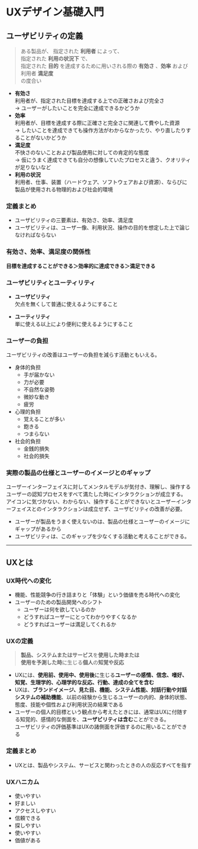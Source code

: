 # UXデザイン基礎入門

## ユーザビリティの定義
> ある製品が、
指定された **利用者** によって、  
指定された **利用の状況下** で、  
指定された **目的** を達成するために用いされる際の **有効さ** 、**効率** および利用者 **満足度**  
の度合い

- **有効さ**  
利用者が、指定された目標を達成する上での正確さおよび完全さ  
-> ユーザーがしたいことを完全に達成できるかどうか
- **効率**  
利用者が、目標を達成する際に正確さと完全さに関連して費やした資源  
-> したいことを達成できても操作方法がわからなかったり、やり直したりすることがないかどうか
- **満足度**  
不快さのないことおよび製品使用に対しての肯定的な態度  
-> 仮にうまく達成できても自分の想像していたプロセスと違う、クオリティが足りないなど
- **利用の状況**  
利用者、仕事、装置（ハードウェア、ソフトウェアおよび資源）、ならびに製品が使用される物理的および社会的環境

### 定義まとめ
- ユーザビリティの三要素は、有効さ、効率、満足度
- ユーザビリティは、ユーザー像、利用状況、操作の目的を想定した上で論じなければならない

### 有効さ、効率、満足度の関係性
**目標を達成することができる＞効率的に達成できる＞満足できる**

### ユーザビリティとユーティリティ
- **ユーザビリティ**  
欠点を無くして普通に使えるようにすること

- **ユーティリティ**  
単に使える以上により便利に使えるようにすること

### ユーザーの負担
ユーザビリティの改善はユーザーの負担を減らす活動ともいえる。
- 身体的負担
    - 手が届かない
    - 力が必要
    - 不自然な姿勢
    - 微妙な動き
    - 疲労
- 心理的負担
    - 覚えることが多い
    - 飽きる
    - つまらない
- 社会的負担
    - 金銭的損失
    - 社会的損失

### 実際の製品の仕様とユーザーのイメージとのギャップ
ユーザーインターフェイスに対してメンタルモデルが気付き、理解し、操作するユーザーの認知プロセスをすべて満たした時にインタラクションが成立する。
アイコンに気づかない、わからない、操作することができないとユーザーインターフェイスとのインタラクションは成立せず、ユーザビリティの改善が必要。

- ユーザーが製品をうまく使えないのは、製品の仕様とユーザーのイメージにギャップがあるから
- ユーザビリティは、このギャップを少なくする活動と考えることができる。

--- 

## UXとは

### UX時代への変化
- 機能、性能競争の行き詰まりと「体験」という価値を売る時代への変化
- ユーザーのための製品開発へのシフト
    - ユーザーは何を欲しているのか
    - どうすればユーザーにとってわかりやすくなるか
    - どうすればユーザーは満足してくれるか

### UXの定義
> **製品、システムまたはサービス**を**使用した時または   
使用を予測した時**に生じる**個人**の**知覚や反応**
- UXには、**使用前、使用中、使用後**に生じる**ユーザーの感情、信念、嗜好、知覚、生理学的、心理学的な反応、行動、達成の全てを含む**
- UXは、**ブランドイメージ、見た目、機能、システム性能、対話行動や対話システムの補助機能**、以前の経験から生じるユーザーの内的、身体的状態、態度、技能や個性および利用状況の結果である
- ユーザーの個人的目標という観点から考えたときには、通常はUXに付随する知覚的、感情的な側面を、**ユーザビリティは含む**ことができる。  
ユーザビリティの評価基準はUXの諸側面を評価するのに用いることができる

### 定義まとめ
- UXとは、製品やシステム、サービスと関わったときの人の反応すべてを指す

### UXハニカム
- 使いやすい
- 好ましい
- アクセスしやすい
- 信頼できる
- 探しやすい
- 使いやすい
- 価値がある
